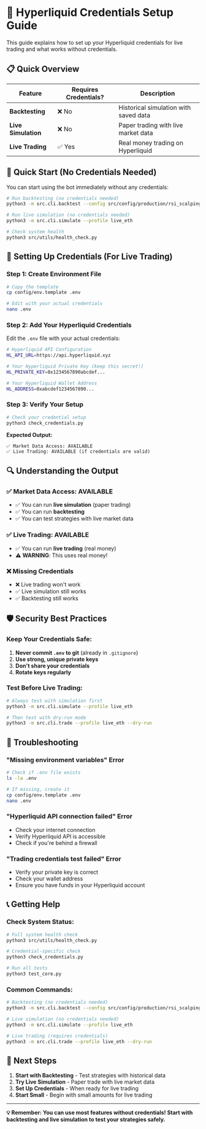 # 🔐 Hyperliquid Credentials Setup Guide

This guide explains how to set up your Hyperliquid credentials for live trading and what works without credentials.

## 📋 **Quick Overview**

| Feature | Requires Credentials? | Description |
|---------|---------------------|-------------|
| **Backtesting** | ❌ No | Historical simulation with saved data |
| **Live Simulation** | ❌ No | Paper trading with live market data |
| **Live Trading** | ✅ Yes | Real money trading on Hyperliquid |

## 🚀 **Quick Start (No Credentials Needed)**

You can start using the bot immediately without any credentials:

```bash
# Run backtesting (no credentials needed)
python3 -m src.cli.backtest --config src/config/production/rsi_scalping/backtest_eth.json

# Run live simulation (no credentials needed)
python3 -m src.cli.simulate --profile live_eth

# Check system health
python3 src/utils/health_check.py
```

## 🔧 **Setting Up Credentials (For Live Trading)**

### **Step 1: Create Environment File**
```bash
# Copy the template
cp config/env.template .env

# Edit with your actual credentials
nano .env
```

### **Step 2: Add Your Hyperliquid Credentials**
Edit the `.env` file with your actual credentials:

```bash
# Hyperliquid API Configuration
HL_API_URL=https://api.hyperliquid.xyz

# Your Hyperliquid Private Key (keep this secret!)
HL_PRIVATE_KEY=0x1234567890abcdef...

# Your Hyperliquid Wallet Address
HL_ADDRESS=0xabcdef1234567890...
```

### **Step 3: Verify Your Setup**
```bash
# Check your credential setup
python3 check_credentials.py
```

**Expected Output:**
```
✅ Market Data Access: AVAILABLE
✅ Live Trading: AVAILABLE (if credentials are valid)
```

## 🔍 **Understanding the Output**

### **✅ Market Data Access: AVAILABLE**
- ✅ You can run **live simulation** (paper trading)
- ✅ You can run **backtesting**
- ✅ You can test strategies with live market data

### **✅ Live Trading: AVAILABLE**
- ✅ You can run **live trading** (real money)
- ⚠️ **WARNING**: This uses real money!

### **❌ Missing Credentials**
- ❌ Live trading won't work
- ✅ Live simulation still works
- ✅ Backtesting still works

## 🛡️ **Security Best Practices**

### **Keep Your Credentials Safe:**
1. **Never commit `.env` to git** (already in `.gitignore`)
2. **Use strong, unique private keys**
3. **Don't share your credentials**
4. **Rotate keys regularly**

### **Test Before Live Trading:**
```bash
# Always test with simulation first
python3 -m src.cli.simulate --profile live_eth

# Then test with dry-run mode
python3 -m src.cli.trade --profile live_eth --dry-run
```

## 🚨 **Troubleshooting**

### **"Missing environment variables" Error**
```bash
# Check if .env file exists
ls -la .env

# If missing, create it
cp config/env.template .env
nano .env
```

### **"Hyperliquid API connection failed" Error**
- Check your internet connection
- Verify Hyperliquid API is accessible
- Check if you're behind a firewall

### **"Trading credentials test failed" Error**
- Verify your private key is correct
- Check your wallet address
- Ensure you have funds in your Hyperliquid account

## 📞 **Getting Help**

### **Check System Status:**
```bash
# Full system health check
python3 src/utils/health_check.py

# Credential-specific check
python3 check_credentials.py

# Run all tests
python3 test_core.py
```

### **Common Commands:**
```bash
# Backtesting (no credentials needed)
python3 -m src.cli.backtest --config src/config/production/rsi_scalping/backtest_eth.json

# Live simulation (no credentials needed)
python3 -m src.cli.simulate --profile live_eth

# Live trading (requires credentials)
python3 -m src.cli.trade --profile live_eth --dry-run
```

## 🎯 **Next Steps**

1. **Start with Backtesting** - Test strategies with historical data
2. **Try Live Simulation** - Paper trade with live market data
3. **Set Up Credentials** - When ready for live trading
4. **Start Small** - Begin with small amounts for live trading

---

**💡 Remember: You can use most features without credentials! Start with backtesting and live simulation to test your strategies safely.**
